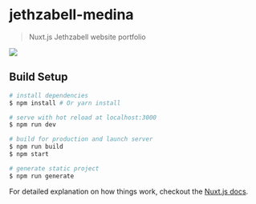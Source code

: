 # jethzabell-medina

> Nuxt.js Jethzabell website portfolio


![](https://i.imgur.com/mAy1si7.gif)


## Build Setup

``` bash
# install dependencies
$ npm install # Or yarn install

# serve with hot reload at localhost:3000
$ npm run dev

# build for production and launch server
$ npm run build
$ npm start

# generate static project
$ npm run generate
```

For detailed explanation on how things work, checkout the [Nuxt.js docs](https://github.com/nuxt/nuxt.js).

